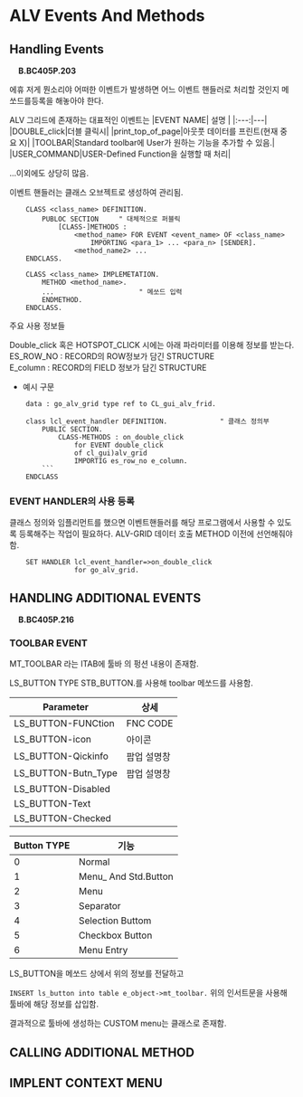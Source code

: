 # ALV Events And Methods

## Handling Events
&nbsp;&nbsp;&nbsp;&nbsp;**B.BC405P.203**   

에휴 저게 뭔소리야
어떠한 이벤트가 발생하면 어느 이벤트 핸들러로 처리할 것인지 메쏘드를등록을 해놓아야 한다.

ALV 그리드에 존재하는 대표적인 이벤트는
|EVENT NAME| 설명 |
|:---:|---|
|DOUBLE_click|더블 클릭시|
|print_top_of_page|아웃풋 데이터를 프린트(현재 중요 X)|
|TOOLBAR|Standard toolbar에 User가 원하는 기능을 추가할 수 있음.|
|USER_COMMAND|USER-Defined Function을 실행할 때 처리|

...이외에도 상당히 많음.

이벤트 핸들러는 클래스 오브젝트로 생성하여 관리됨.

```ABAP
    CLASS <class_name> DEFINITION.
        PUBLOC SECTION     " 대체적으로 퍼블릭
            [CLASS-]METHODS :
                <method_name> FOR EVENT <event_name> OF <class_name>
                    IMPORTING <para_1> ... <para_n> [SENDER].
                <method_name2> ...
    ENDCLASS.

    CLASS <class_name> IMPLEMETATION.
        METHOD <method_name>.
        ...                     " 메쏘드 입력
        ENDMETHOD.
    ENDCLASS.
```

주요 사용 정보들 

Double_click 혹은 HOTSPOT_CLICK 시에는 아래 파라미터를 이용해 정보를 받는다.  
ES_ROW_NO : RECORD의 ROW정보가 담긴 STRUCTURE  
E_column : RECORD의 FIELD 정보가 담긴 STRUCTURE  

- 예시 구문
```ABAP
    data : go_alv_grid type ref to CL_gui_alv_frid.

    class lcl_event_handler DEFINITION.             " 클래스 정의부
        PUBLIC SECTION.
            CLASS-METHODS : on_double_click
                for EVENT double_click
                of cl_gui)alv_grid
                IMPORTIG es_row_no e_column.
        ```
    ENDCLASS

```

### EVENT HANDLER의 사용 등록
클래스 정의와 임플리먼트를 했으면
이벤트핸들러를 해당 프로그램에서 사용할 수 있도록 등록해주는 작업이 필요하다.
ALV-GRID 데이터 호출 METHOD 이전에 선언해줘야함.

```abap
    SET HANDLER lcl_event_handler=>on_double_click
                for go_alv_grid.
```


## HANDLING ADDITIONAL EVENTS
&nbsp;&nbsp;&nbsp;&nbsp;**B.BC405P.216**   
### TOOLBAR EVENT


MT_TOOLBAR 라는 ITAB에 툴바 의 펑션 내용이 존재함.

LS_BUTTON TYPE STB_BUTTON.를 사용해 
toolbar 메쏘드를 사용함.

| Parameter |상세|
|---|---|
|LS_BUTTON-FUNCtion |FNC CODE|
|LS_BUTTON-icon |아이콘|
|LS_BUTTON-Qickinfo |팝업 설명창|
|LS_BUTTON-Butn_Type |팝업 설명창|
|LS_BUTTON-Disabled||
|LS_BUTTON-Text||
|LS_BUTTON-Checked| |

|Button TYPE | 기능|
|---|---|
|0| Normal|
|1| Menu_ And Std.Button |
|2| Menu |
|3| Separator |
|4| Selection Buttom |
|5| Checkbox Button |
|6| Menu Entry |

LS_BUTTON을 메쏘드 상에서 위의 정보를 전달하고

`INSERT ls_button into table e_object->mt_toolbar.`
위의 인서트문을 사용해 툴바에 해당 정보를 삽입함.

결과적으로 툴바에 생성하는 CUSTOM menu는 클래스로 존재함.


## CALLING ADDITIONAL METHOD
## IMPLENT CONTEXT MENU
